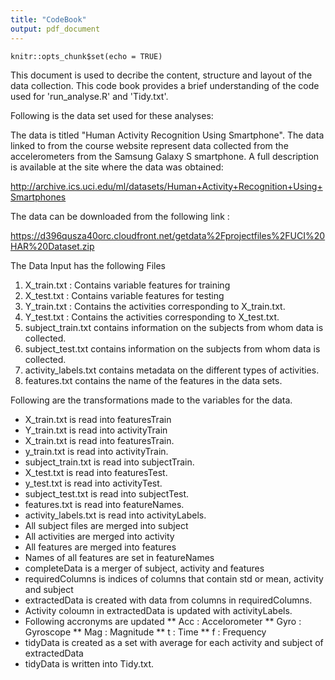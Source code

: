 ```yaml
---
title: "CodeBook"
output: pdf_document
---
```


```{r setup, include=FALSE}
knitr::opts_chunk$set(echo = TRUE)
```

This document is used to decribe the content, structure and layout of the data collection. This code book provides a brief understanding of the code used for 'run_analyse.R' and 'Tidy.txt'. 

Following is the data set used for these analyses:

The data is titled "Human Activity Recognition Using Smartphone". The data linked to from the course website represent data collected from the accelerometers from the Samsung Galaxy S smartphone. A full description is available at the site where the data was obtained:

http://archive.ics.uci.edu/ml/datasets/Human+Activity+Recognition+Using+Smartphones

The data can be downloaded from the following link :

https://d396qusza40orc.cloudfront.net/getdata%2Fprojectfiles%2FUCI%20HAR%20Dataset.zip


The Data Input has the following Files 

1. X_train.txt : Contains variable features for training
2. X_test.txt : Contains variable features for testing
3. Y_train.txt : Contains the activities corresponding to X_train.txt. 
4. Y_test.txt : Contains the activities corresponding to X_test.txt.
5. subject_train.txt contains information on the subjects from whom data is collected.
6. subject_test.txt contains information on the subjects from whom data is collected.
7. activity_labels.txt contains metadata on the different types of activities.
8. features.txt contains the name of the features in the data sets.

Following are the transformations made to the variables for the data. 

* X_train.txt is read into featuresTrain
* Y_train.txt is read into activityTrain
* X_train.txt is read into featuresTrain.
* y_train.txt is read into activityTrain.
* subject_train.txt is read into subjectTrain.
* X_test.txt is read into featuresTest.
* y_test.txt is read into activityTest.
* subject_test.txt is read into subjectTest.
* features.txt is read into featureNames.
* activity_labels.txt is read into activityLabels.
* All subject files are merged into subject
* All activities are merged into activity
* All features are merged into features
* Names of all features are set in featureNames
* completeData is a merger of subject, activity and features
* requiredColumns is indices of columns that contain std or mean, activity and subject
* extractedData is created with data from columns in requiredColumns.
* Activity coloumn in extractedData is updated with activityLabels. 
* Following accronyms are updated 
** Acc : Accelorometer
** Gyro : Gyroscope
** Mag : Magnitude 
** t : Time 
** f : Frequency
* tidyData is created as a set with average for each activity and subject of extractedData
* tidyData is written into Tidy.txt.